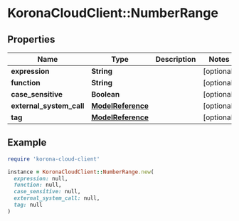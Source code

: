 # KoronaCloudClient::NumberRange

## Properties

| Name | Type | Description | Notes |
| ---- | ---- | ----------- | ----- |
| **expression** | **String** |  | [optional] |
| **function** | **String** |  | [optional] |
| **case_sensitive** | **Boolean** |  | [optional] |
| **external_system_call** | [**ModelReference**](ModelReference.md) |  | [optional] |
| **tag** | [**ModelReference**](ModelReference.md) |  | [optional] |

## Example

```ruby
require 'korona-cloud-client'

instance = KoronaCloudClient::NumberRange.new(
  expression: null,
  function: null,
  case_sensitive: null,
  external_system_call: null,
  tag: null
)
```

